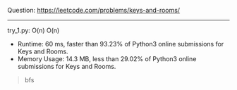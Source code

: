 Question: https://leetcode.com/problems/keys-and-rooms/

---

try_1.py: O(n) O(n)
* Runtime: 60 ms, faster than 93.23% of Python3 online submissions for Keys and Rooms.
* Memory Usage: 14.3 MB, less than 29.02% of Python3 online submissions for Keys and Rooms.

> bfs
